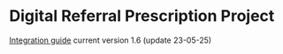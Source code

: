 # Digital Referral Prescription Project

[Integration guide](https://github.com/smals-belgium/shared-digital-referral-prescription/blob/037080ede73b660ec61168019569656b1b190493/UHMEP%20Integration%20guide%20v1.6.pdf) current version 1.6 (update 23-05-25)

